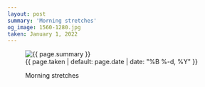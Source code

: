 ```yaml
---
layout: post
summary: 'Morning stretches'
og_image: 1560-1280.jpg
taken: January 1, 2022
---
```


<figure class="post">
 <img alt="{{ page.summary }}" sizes="(min-width: 700px) 50vw, calc(100vw - 2rem)" src="{{ site.assets_url }}/1560-640.jpg" srcset="{{ site.assets_url }}/1560-320.jpg 320w, {{ site.assets_url }}/1560-640.jpg 640w, {{ site.assets_url }}/1560-960.jpg 960w, {{ site.assets_url }}/1560-1280.jpg 1280w"/>
 <figcaption>
  <time>
   {{ page.taken | default: page.date | date: "%B %-d, %Y" }}
  </time>
  <p>
   Morning stretches
  </p>
 </figcaption>
</figure>
